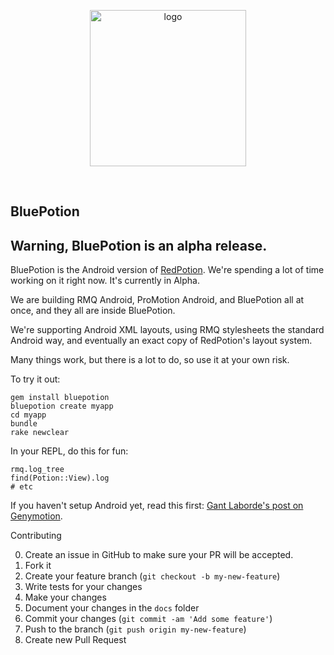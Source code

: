 <p align="center"><img src="http://s3.amazonaws.com/ir_public/projects/redpotion/BluePotion_logo_500w.png" alt="logo" width="250px"></p>

<br />

BluePotion
-----------

## Warning, BluePotion is an alpha release.

BluePotion is the Android version of [RedPotion](http://redpotion.org). We're spending a lot of time working on it right now. It's currently in Alpha.

We are building RMQ Android, ProMotion Android, and BluePotion all at once, and they all are inside BluePotion.

We're supporting Android XML layouts, using RMQ stylesheets the standard Android way, and eventually an exact copy of RedPotion's layout system.

Many things work, but there is a lot to do, so use it at your own risk.

To try it out:

```
gem install bluepotion
bluepotion create myapp
cd myapp
bundle
rake newclear
```

In your REPL, do this for fun:

```
rmq.log_tree
find(Potion::View).log
# etc
```

If you haven't setup Android yet, read this first: [Gant Laborde's post on Genymotion](http://www.iconoclastlabs.com/blog/rubymotion-android-in-the-emulator-with-genymotion).


Contributing

0. Create an issue in GitHub to make sure your PR will be accepted.
1. Fork it
2. Create your feature branch (`git checkout -b my-new-feature`)
3. Write tests for your changes
4. Make your changes
5. Document your changes in the `docs` folder
6. Commit your changes (`git commit -am 'Add some feature'`)
7. Push to the branch (`git push origin my-new-feature`)
8. Create new Pull Request
